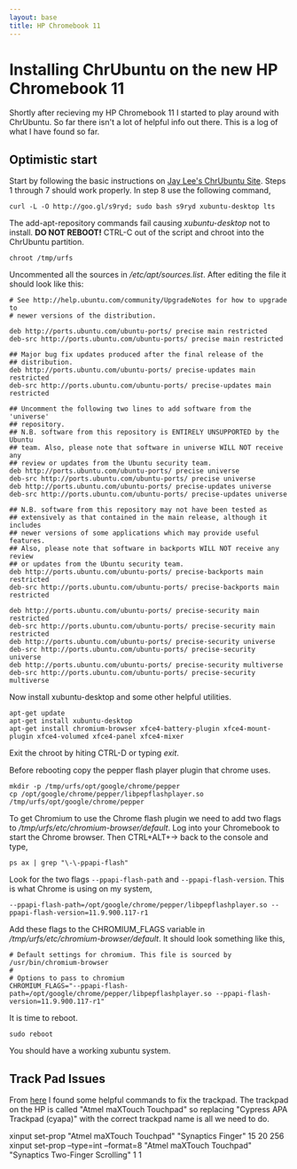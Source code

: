 ```yaml
---
layout: base
title: HP Chromebook 11
---
```


Installing ChrUbuntu on the new HP Chromebook 11
===

Shortly after recieving my HP Chromebook 11 I started to play around with ChrUbuntu. So far there isn't a lot of helpful info out there. This is a log of what I have found so far.

Optimistic start
---

Start by following the basic instructions on [Jay Lee's ChrUbuntu Site](http://chromeos-cr48.blogspot.com/2013/05/chrubuntu-one-script-to-rule-them-all_31.html).
Steps 1 through 7 should work properly. In step 8 use the following command,

    curl -L -O http://goo.gl/s9ryd; sudo bash s9ryd xubuntu-desktop lts

The add-apt-repository commands fail causing *xubuntu-desktop* not to install. **DO NOT REBOOT!** CTRL-C out of the script and chroot into the ChrUbuntu partition.

    chroot /tmp/urfs
  
Uncommented all the sources in */etc/apt/sources.list*. After editing the file it should look like this:

    # See http://help.ubuntu.com/community/UpgradeNotes for how to upgrade to
    # newer versions of the distribution.
    
    deb http://ports.ubuntu.com/ubuntu-ports/ precise main restricted
    deb-src http://ports.ubuntu.com/ubuntu-ports/ precise main restricted
    
    ## Major bug fix updates produced after the final release of the
    ## distribution.
    deb http://ports.ubuntu.com/ubuntu-ports/ precise-updates main restricted
    deb-src http://ports.ubuntu.com/ubuntu-ports/ precise-updates main restricted
  
    ## Uncomment the following two lines to add software from the 'universe'
    ## repository.
    ## N.B. software from this repository is ENTIRELY UNSUPPORTED by the Ubuntu
    ## team. Also, please note that software in universe WILL NOT receive any
    ## review or updates from the Ubuntu security team.
    deb http://ports.ubuntu.com/ubuntu-ports/ precise universe
    deb-src http://ports.ubuntu.com/ubuntu-ports/ precise universe
    deb http://ports.ubuntu.com/ubuntu-ports/ precise-updates universe
    deb-src http://ports.ubuntu.com/ubuntu-ports/ precise-updates universe
  
    ## N.B. software from this repository may not have been tested as
    ## extensively as that contained in the main release, although it includes
    ## newer versions of some applications which may provide useful features.
    ## Also, please note that software in backports WILL NOT receive any review
    ## or updates from the Ubuntu security team.
    deb http://ports.ubuntu.com/ubuntu-ports/ precise-backports main restricted
    deb-src http://ports.ubuntu.com/ubuntu-ports/ precise-backports main restricted
  
    deb http://ports.ubuntu.com/ubuntu-ports/ precise-security main restricted
    deb-src http://ports.ubuntu.com/ubuntu-ports/ precise-security main restricted
    deb http://ports.ubuntu.com/ubuntu-ports/ precise-security universe
    deb-src http://ports.ubuntu.com/ubuntu-ports/ precise-security universe
    deb http://ports.ubuntu.com/ubuntu-ports/ precise-security multiverse
    deb-src http://ports.ubuntu.com/ubuntu-ports/ precise-security multiverse
    
Now install xubuntu-desktop and some other helpful utilities.

    apt-get update
    apt-get install xubuntu-desktop
    apt-get install chromium-browser xfce4-battery-plugin xfce4-mount-plugin xfce4-volumed xfce4-panel xfce4-mixer
    

Exit the chroot by hiting CTRL-D or typing *exit*.

Before rebooting copy the pepper flash player plugin that chrome uses.

    mkdir -p /tmp/urfs/opt/google/chrome/pepper
    cp /opt/google/chrome/pepper/libpepflashplayer.so /tmp/urfs/opt/google/chrome/pepper
    
To get Chromium to use the Chrome flash plugin we need to add two flags to */tmp/urfs/etc/chromium-browser/default*. Log into your Chromebook to start the Chrome browser. Then CTRL+ALT+-> back to the console and type,

    ps ax | grep "\-\-ppapi-flash"

Look for the two flags `--ppapi-flash-path` and `--ppapi-flash-version`. This is what Chrome is using on my system,

    --ppapi-flash-path=/opt/google/chrome/pepper/libpepflashplayer.so --ppapi-flash-version=11.9.900.117-r1
    
Add these flags to the CHROMIUM_FLAGS variable in */tmp/urfs/etc/chromium-browser/default*. It should look something like this,

    # Default settings for chromium. This file is sourced by /usr/bin/chromium-browser
    #
    # Options to pass to chromium   
    CHROMIUM_FLAGS="--ppapi-flash-path=/opt/google/chrome/pepper/libpepflashplayer.so --ppapi-flash-version=11.9.900.117-r1"
    
It is time to reboot.

    sudo reboot
    
You should have a working xubuntu system.

Track Pad Issues
---

From [here](http://www.eddiedillon.info/?p=477) I found some helpful commands to fix the trackpad. The trackpad on the HP is called "Atmel maXTouch Touchpad" so replacing "Cypress APA Trackpad (cyapa)" with the correct trackpad name is all we need to do.

  xinput set-prop "Atmel maXTouch Touchpad" "Synaptics Finger" 15 20 256
  xinput set-prop –type=int –format=8 "Atmel maXTouch Touchpad" "Synaptics Two-Finger Scrolling" 1 1
